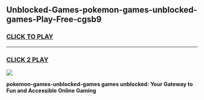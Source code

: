
## Unblocked-Games-pokemon-games-unblocked-games-Play-Free-cgsb9
<h3>
<a href="https://premium76.site?title=pokemon-games-unblocked-games&ref=24M">CLICK TO PLAY</a></h3>
<hr>

<h3>
<a href="https://premium76.site?title=pokemon-games-unblocked-games&ref=24M">CLICK 2 PLAY</a>
  
</h3>

<a href="https://premium76.site?title=pokemon-games-unblocked-games&ref=24M"><img src="https://clearcache.store/games.png"></a>


**pokemon-games-unblocked-games games unblocked: Your Gateway to Fun and Accessible Online Gaming**
